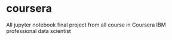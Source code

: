 # coursera
All jupyter notebook final project from all course in Coursera IBM professional data scientist 
